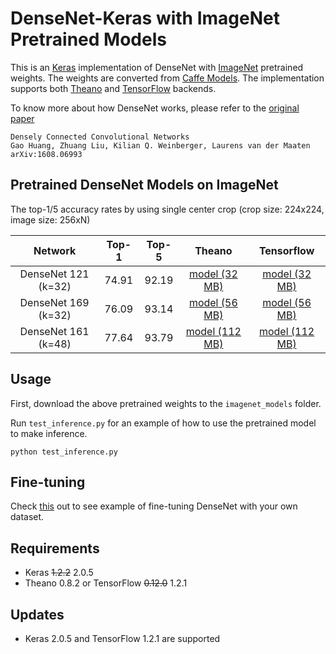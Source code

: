# DenseNet-Keras with ImageNet Pretrained Models

This is an [Keras](https://keras.io/) implementation of DenseNet with [ImageNet](http://www.image-net.org/) pretrained weights. The weights are converted from [Caffe Models](https://github.com/shicai/DenseNet-Caffe). The implementation supports both [Theano](http://deeplearning.net/software/theano/) and [TensorFlow](https://www.tensorflow.org/) backends.

To know more about how DenseNet works, please refer to the [original paper](https://arxiv.org/abs/1608.06993)

```
Densely Connected Convolutional Networks
Gao Huang, Zhuang Liu, Kilian Q. Weinberger, Laurens van der Maaten
arXiv:1608.06993
```

## Pretrained DenseNet Models on ImageNet

The top-1/5 accuracy rates by using single center crop (crop size: 224x224, image size: 256xN)

Network|Top-1|Top-5|Theano|Tensorflow
:---:|:---:|:---:|:---:|:---:
DenseNet 121 (k=32)| 74.91| 92.19| [model (32  MB)](https://drive.google.com/open?id=0Byy2AcGyEVxfMlRYb3YzV210VzQ)| [model (32 MB)](https://drive.google.com/open?id=0Byy2AcGyEVxfSTA4SHJVOHNuTXc)
DenseNet 169 (k=32)| 76.09| 93.14| [model (56  MB)](https://drive.google.com/open?id=0Byy2AcGyEVxfN0d3T1F1MXg0NlU)| [model (56 MB)](https://drive.google.com/open?id=0Byy2AcGyEVxfSEc5UC1ROUFJdmM)
DenseNet 161 (k=48)| 77.64| 93.79| [model (112 MB)](https://drive.google.com/open?id=0Byy2AcGyEVxfVnlCMlBGTDR3RGs)| [model (112 MB)](https://drive.google.com/open?id=0Byy2AcGyEVxfUDZwVjU2cFNidTA)

## Usage

First, download the above pretrained weights to the `imagenet_models` folder.

Run `test_inference.py` for an example of how to use the pretrained model to make inference.

```
python test_inference.py
```

## Fine-tuning

Check [this](https://github.com/flyyufelix/cnn_finetune) out to see example of fine-tuning DenseNet with your own dataset.

## Requirements

* Keras ~~1.2.2~~ 2.0.5
* Theano 0.8.2 or TensorFlow ~~0.12.0~~ 1.2.1

## Updates

* Keras 2.0.5 and TensorFlow 1.2.1 are supported


#
